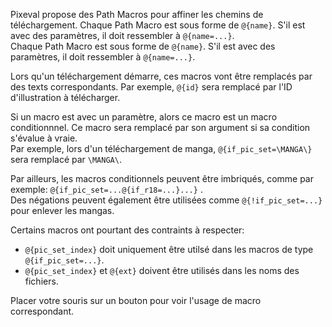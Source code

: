 Pixeval propose des Path Macros pour affiner les chemins de téléchargement.
Chaque Path Macro est sous forme de `@{name}`. S'il est avec des paramètres, il doit ressembler à `@{name=...}`.\
Chaque Path Macro est sous forme de `@{name}`. S'il est avec des paramètres, il doit ressembler à `@{name=...}`.

Lors qu'un téléchargement démarre, ces macros vont être remplacés par des texts correspondants. Par exemple, `@{id}` sera remplacé par l'ID d'illustration à télécharger.

Si un macro est avec un paramètre, alors ce macro est un macro conditionnnel. Ce macro sera remplacé par son argument si sa condition s'évalue à vraie.\
Par exemple, lors d'un téléchargement de manga, `@{if_pic_set=\MANGA\}` sera remplacé par `\MANGA\`.

Par ailleurs, les macros conditionnels peuvent être imbriqués, comme par exemple: `@{if_pic_set=...@{if_r18=...}...}` .\
Des négations peuvent également être utilisées comme `@{!if_pic_set=...}` pour enlever les mangas.

Certains macros ont pourtant des contraints à respecter:

- `@{pic_set_index}` doit uniquement être utilsé dans les macros de type `@{if_pic_set=...}`.
- `@{pic_set_index}` et `@{ext}` doivent être utilisés dans les noms des fichiers.

Placer votre souris sur un bouton pour voir l'usage de macro correspondant.
